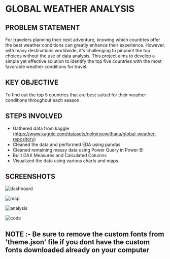 # GLOBAL WEATHER ANALYSIS

## PROBLEM STATEMENT
For travelers planning their next adventure, knowing which countries offer the best weather conditions can greatly enhance their experience. However, with many destinations worldwide, it's challenging to pinpoint the top choices without the use of data analysis.
This project aims to develop a simple yet effective solution to identify the top five countries with the most favorable weather conditions for travel.
## KEY OBJECTIVE
To find out the top 5 countries that are best suited for their weather conditions throughout each season.

## STEPS INVOLVED
- Gathered data from kaggle (https://www.kaggle.com/datasets/nelgiriyewithana/global-weather-repository)
- Cleaned the data and performed EDA using pandas
- Cleaned remaining messy data using Power Query in Power BI
- Built DAX Measures and Calculated Columns
- Visualized the data using various charts and maps.

## SCREENSHOTS

![dashboard](https://github.com/HarshitRoy812/global-weather-analysis/assets/65864697/49b01b1a-0b8e-4eba-a464-a9aeca55819d)

![map](https://github.com/HarshitRoy812/global-weather-analysis/assets/65864697/7d304932-0c7a-4160-9dac-68d17b31c749)

![analysis](https://github.com/HarshitRoy812/global-weather-analysis/assets/65864697/b5837b6c-89c5-46b2-b9ab-759988dda915)

![code](https://github.com/HarshitRoy812/global-weather-analysis/assets/65864697/fa803215-d1af-4a12-b56e-777e2d720d5c)

## NOTE :- Be sure to remove the custom fonts from 'theme.json' file if you dont have the custom fonts downloaded already on your computer
